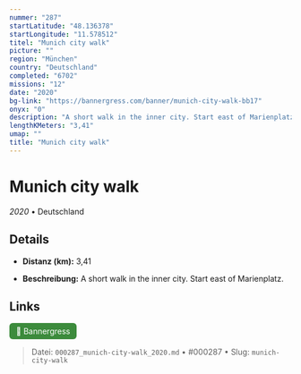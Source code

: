 ```yaml
---
nummer: "287"
startLatitude: "48.136378"
startLongitude: "11.578512"
titel: "Munich city walk"
picture: ""
region: "München"
country: "Deutschland"
completed: "6702"
missions: "12"
date: "2020"
bg-link: "https://bannergress.com/banner/munich-city-walk-bb17"
onyx: "0"
description: "A short walk in the inner city. Start east of Marienplatz."
lengthKMeters: "3,41"
umap: ""
title: "Munich city walk"
---
```

# Munich city walk

*2020* • Deutschland



## Details
- **Distanz (km):** 3,41



- **Beschreibung:** A short walk in the inner city. Start east of Marienplatz.


## Links
<div style="margin-top: 0.5em;">
<a href="https://bannergress.com/banner/munich-city-walk-bb17" target="_blank" style="display:inline-block;margin-right:8px;padding:6px 12px;background-color:#3c8b3c;color:white;text-decoration:none;border-radius:6px;">🔗 Bannergress</a>

</div>


> Datei: `000287_munich-city-walk_2020.md` • #000287 • Slug: `munich-city-walk`
